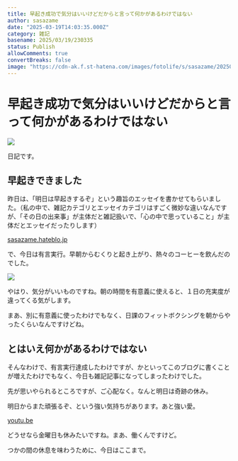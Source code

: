 ```yaml
---
title: 早起き成功で気分はいいけどだからと言って何かがあるわけではない
author: sasazame
date: "2025-03-19T14:03:35.000Z"
category: 雑記
basename: 2025/03/19/230335
status: Publish
allowComments: true
convertBreaks: false
image: "https://cdn-ak.f.st-hatena.com/images/fotolife/s/sasazame/20250319/20250319224920.png"
---
```

# 早起き成功で気分はいいけどだからと言って何かがあるわけではない

![](https://cdn-ak.f.st-hatena.com/images/fotolife/s/sasazame/20250319/20250319224920.png)

日記です。

<!-- Extended Body -->

## 早起きできました

昨日は、「明日は早起きするぞ」という趣旨のエッセイを書かせてもらいました。（私の中で、雑記カテゴリとエッセイカテゴリはすごく微妙な違いなんですが、「その日の出来事」が主体だと雑記扱いで、「心の中で思っていること」が主体だとエッセイだったりします）

[sasazame.hateblo.jp](https://sasazame.hateblo.jp/entry/2025/03/18/233239)

で、今日は有言実行。早朝からむくりと起き上がり、熱々のコーヒーを飲んだのでした。

![](https://cdn-ak.f.st-hatena.com/images/fotolife/s/sasazame/20250319/20250319225208.png)

やはり、気分がいいものですね。朝の時間を有意義に使えると、１日の充実度が違ってくる気がします。

まあ、別に有意義に使ったわけでもなく、日課のフィットボクシングを朝からやったくらいなんですけどね。

## とはいえ何かがあるわけではない

そんなわけで、有言実行達成したわけですが、かといってこのブログに書くことが増えたわけでもなく、今日も雑記記事になってしまったわけでした。

先が思いやられるところですが、ご心配なく。なんと明日は奇跡の休み。

明日からまた頑張るぞ、という強い気持ちがあります。あと強い愛。

[youtu.be](https://youtu.be/fa7esvfXhSM?si=N4qpicu0IIVIY0uH)

どうせなら金曜日も休みたいですね。まあ、働くんですけど。

つかの間の休息を味わうために、今日はここまで。